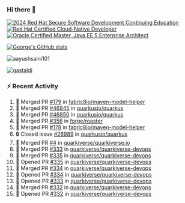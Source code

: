 ### Hi there 👋

<!--START_SECTION:badges-->
[![2024 Red Hat Secure Software Development Continuing Education](https://images.credly.com/size/110x110/images/36a76b78-c5bf-45cf-ac2c-48c3825260c7/blob)](http://www.credly.com/badges/c86e9a17-d2c3-4554-b890-7d0521710eb6 "2024 Red Hat Secure Software Development Continuing Education")
[![Red Hat Certified Cloud-Native Developer](https://images.credly.com/size/110x110/images/12ef4e4e-3d8d-4caf-9ab1-858c5bcb9619/image.png)](http://www.credly.com/badges/b6402e31-0894-48e6-b488-e2e551dcc809 "Red Hat Certified Cloud-Native Developer")
[![Oracle Certified Master, Java EE 5 Enterprise Architect](https://images.credly.com/size/110x110/images/1fa3549c-674c-4779-b3d6-d7d64eac2c23/Oracle-Certification-badge_OC-Master.png)](http://www.credly.com/badges/2565574e-b81d-410e-ab7d-24666ddcbe00 "Oracle Certified Master, Java EE 5 Enterprise Architect")
<!--END_SECTION:badges-->

[![George's GitHub stats](https://github-readme-stats.vercel.app/api?username=gastaldi&show=reviews,prs_merged&hide=contribs,prs&theme=transparent&show_icons=true)](https://github.com/anuraghazra/github-readme-stats)

<p align="left"> <img src="https://komarev.com/ghpvc/?username=gastaldi&label=Profile%20views&color=0e75b6&style=for-the-badge" alt="aayushsaini101" /> </p>

<p align="left"> <a href="https://github.com/ryo-ma/github-profile-trophy"><img src="https://github-profile-trophy.vercel.app/?username=gastaldi" alt="gastaldi" /></a> </p>

### :zap: Recent Activity

<!--START_SECTION:activity-->
1. 🎉 Merged PR [#179](https://github.com/fabric8io/maven-model-helper/pull/179) in [fabric8io/maven-model-helper](https://github.com/fabric8io/maven-model-helper)
2. 🎉 Merged PR [#46845](https://github.com/quarkusio/quarkus/pull/46845) in [quarkusio/quarkus](https://github.com/quarkusio/quarkus)
3. 🎉 Merged PR [#46850](https://github.com/quarkusio/quarkus/pull/46850) in [quarkusio/quarkus](https://github.com/quarkusio/quarkus)
4. 🎉 Merged PR [#356](https://github.com/forge/roaster/pull/356) in [forge/roaster](https://github.com/forge/roaster)
5. 🎉 Merged PR [#178](https://github.com/fabric8io/maven-model-helper/pull/178) in [fabric8io/maven-model-helper](https://github.com/fabric8io/maven-model-helper)
6. 🔒 Closed issue [#26989](https://github.com/quarkusio/quarkus/issues/26989) in [quarkusio/quarkus](https://github.com/quarkusio/quarkus)
7. 🎉 Merged PR [#4](https://github.com/quarkiverse/quarkiverse.io/pull/4) in [quarkiverse/quarkiverse.io](https://github.com/quarkiverse/quarkiverse.io)
8. 🎉 Merged PR [#333](https://github.com/quarkiverse/quarkiverse-devops/pull/333) in [quarkiverse/quarkiverse-devops](https://github.com/quarkiverse/quarkiverse-devops)
9. 🎉 Merged PR [#335](https://github.com/quarkiverse/quarkiverse-devops/pull/335) in [quarkiverse/quarkiverse-devops](https://github.com/quarkiverse/quarkiverse-devops)
10. 💪 Opened PR [#335](https://github.com/quarkiverse/quarkiverse-devops/pull/335) in [quarkiverse/quarkiverse-devops](https://github.com/quarkiverse/quarkiverse-devops)
11. 🎉 Merged PR [#334](https://github.com/quarkiverse/quarkiverse-devops/pull/334) in [quarkiverse/quarkiverse-devops](https://github.com/quarkiverse/quarkiverse-devops)
12. 💪 Opened PR [#334](https://github.com/quarkiverse/quarkiverse-devops/pull/334) in [quarkiverse/quarkiverse-devops](https://github.com/quarkiverse/quarkiverse-devops)
13. 💪 Opened PR [#333](https://github.com/quarkiverse/quarkiverse-devops/pull/333) in [quarkiverse/quarkiverse-devops](https://github.com/quarkiverse/quarkiverse-devops)
14. 🎉 Merged PR [#332](https://github.com/quarkiverse/quarkiverse-devops/pull/332) in [quarkiverse/quarkiverse-devops](https://github.com/quarkiverse/quarkiverse-devops)
15. 💪 Opened PR [#332](https://github.com/quarkiverse/quarkiverse-devops/pull/332) in [quarkiverse/quarkiverse-devops](https://github.com/quarkiverse/quarkiverse-devops)
<!--END_SECTION:activity-->
